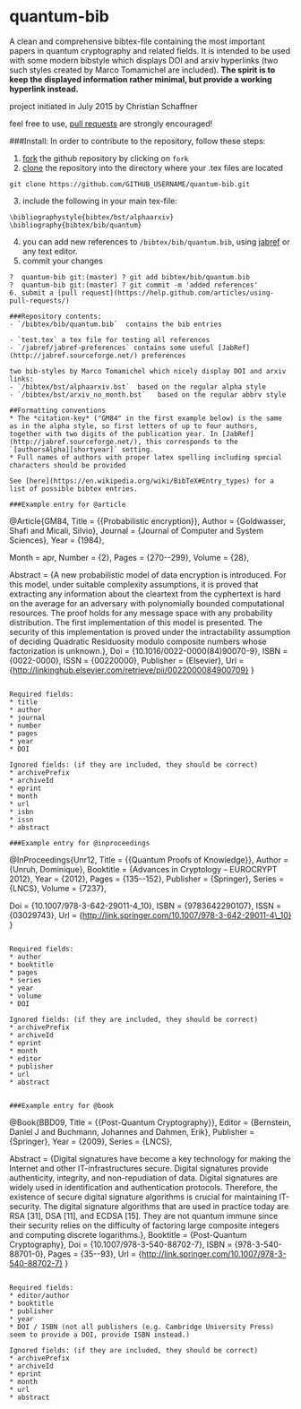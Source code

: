 # quantum-bib

A clean and comprehensive bibtex-file containing the most important papers in quantum cryptography and related fields.
It is intended to be used with some modern bibstyle which displays DOI and arxiv hyperlinks (two such styles created by Marco Tomamichel are included). **The spirit is to keep the displayed information rather minimal, but provide a working hyperlink instead.**

project initiated in July 2015
by Christian Schaffner

feel free to use, [pull requests](https://help.github.com/articles/using-pull-requests/) are strongly encouraged!

###Install:
In order to contribute to the repository, follow these steps:
1. [fork](https://help.github.com/articles/fork-a-repo) the github repository by clicking on `fork`
2. [clone]() the repository into the directory where your .tex files are located
```
git clone https://github.com/GITHUB_USERNAME/quantum-bib.git
```
3. include the following in your main tex-file:
```
\bibliographystyle{bibtex/bst/alphaarxiv}
\bibliography{bibtex/bib/quantum}
```
4. you can add new references to `/bibtex/bib/quantum.bib`, using [jabref]() or any text editor.
5. commit your changes
```
?  quantum-bib git:(master) ? git add bibtex/bib/quantum.bib
?  quantum-bib git:(master) ? git commit -m 'added references'
6. submit a [pull request](https://help.github.com/articles/using-pull-requests/) 

###Repository contents:
- `/bibtex/bib/quantum.bib`  contains the bib entries

- `test.tex` a tex file for testing all references
- `/jabref/jabref-preferences` contains some useful [JabRef](http://jabref.sourceforge.net/) preferences

two bib-styles by Marco Tomamichel which nicely display DOI and arxiv links:
- `/bibtex/bst/alphaarxiv.bst`  based on the regular alpha style
- `/bibtex/bst/arxiv_no_month.bst`   based on the regular abbrv style

##Formatting conventions
* The *citation-key* ("GM84" in the first example below) is the same as in the alpha style, so first letters of up to four authors, together with two digits of the publication year. In [JabRef](http://jabref.sourceforge.net/), this corresponds to the `[authorsAlpha][shortyear]` setting.
* Full names of authors with proper latex spelling including special characters should be provided

See [here](https://en.wikipedia.org/wiki/BibTeX#Entry_types) for a list of possible bibtex entries.

###Example entry for @article
```
@Article{GM84,
  Title                    = {{Probabilistic encryption}},
  Author                   = {Goldwasser, Shafi and Micali, Silvio},
  Journal                  = {Journal of Computer and System Sciences},
  Year                     = {1984},

  Month                    = apr,
  Number                   = {2},
  Pages                    = {270--299},
  Volume                   = {28},

  Abstract                 = {A new probabilistic model of data encryption is introduced. For this model, under suitable complexity assumptions, it is proved that extracting any information about the cleartext from the cyphertext is hard on the average for an adversary with polynomially bounded computational resources. The proof holds for any message space with any probability distribution. The first implementation of this model is presented. The security of this implementation is proved under the intractability assumption of deciding Quadratic Residuosity modulo composite numbers whose factorization is unknown.},
  Doi                      = {10.1016/0022-0000(84)90070-9},
  ISBN                     = {0022-0000},
  ISSN                     = {00220000},
  Publisher                = {Elsevier},
  Url                      = {http://linkinghub.elsevier.com/retrieve/pii/0022000084900709}
}
```

Required fields:
* title
* author
* journal
* number
* pages
* year
* DOI

Ignored fields: (if they are included, they should be correct)
* archivePrefix
* archiveId
* eprint
* month
* url
* isbn
* issn
* abstract

###Example entry for @inproceedings
```
@InProceedings{Unr12,
  Title                    = {{Quantum Proofs of Knowledge}},
  Author                   = {Unruh, Dominique},
  Booktitle                = {Advances in Cryptology – EUROCRYPT 2012},
  Year                     = {2012},
  Pages                    = {135--152},
  Publisher                = {Springer},
  Series                   = {LNCS},
  Volume                   = {7237},

  Doi                      = {10.1007/978-3-642-29011-4\_10},
  ISBN                     = {9783642290107},
  ISSN                     = {03029743},
  Url                      = {http://link.springer.com/10.1007/978-3-642-29011-4\_10}
}
```

Required fields:
* author
* booktitle
* pages
* series
* year
* volume
* DOI

Ignored fields: (if they are included, they should be correct)
* archivePrefix
* archiveId
* eprint
* month
* editor
* publisher
* url
* abstract


###Example entry for @book
```
@Book{BBD09,
  Title                    = {{Post-Quantum Cryptography}},
  Editor                   = {Bernstein, Daniel J and Buchmann, Johannes and Dahmen, Erik},
  Publisher                = {Springer},
  Year                     = {2009},
  Series                   = {LNCS},

  Abstract                 = {Digital signatures have become a key technology for making the Internet and other IT-infrastructures secure. Digital signatures provide authenticity, integrity, and non-repudiation of data. Digital signatures are widely used in identification and authentication protocols. Therefore, the existence of secure digital signature algorithms is crucial for maintaining IT-security. The digital signature algorithms that are used in practice today are RSA [31], DSA [11], and ECDSA [15]. They are not quantum immune since their security relies on the difficulty of factoring large composite integers and computing discrete logarithms.},
  Booktitle                = {Post-Quantum Cryptography},
  Doi                      = {10.1007/978-3-540-88702-7},
  ISBN                     = {978-3-540-88701-0},
  Pages                    = {35--93},
  Url                      = {http://link.springer.com/10.1007/978-3-540-88702-7}
}
```

Required fields:
* editor/author
* booktitle
* publisher
* year
* DOI / ISBN (not all publishers (e.g. Cambridge University Press) seem to provide a DOI, provide ISBN instead.)

Ignored fields: (if they are included, they should be correct)
* archivePrefix
* archiveId
* eprint
* month
* url
* abstract
